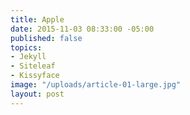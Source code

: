 ```yaml
---
title: Apple
date: 2015-11-03 08:33:00 -05:00
published: false
topics:
- Jekyll
- Siteleaf
- Kissyface
image: "/uploads/article-01-large.jpg"
layout: post
---
```


